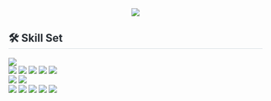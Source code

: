 <div align= "center">
    <img src="https://capsule-render.vercel.app/api?type=waving&color=0:7e7c7c,100:1f1f1f&height=180&text=Welcome%20!&animation=fadeIn&fontColor=ffffff&fontSize=70" />
</div>

    
<div style="text-align: left;">
  <h2 style="border-bottom: 1px solid #d8dee4; color: #282d33;"> 🛠️ Skill Set </h2>
  <div style="margin: ; text-align: left;" "text-align: left;"> 
    
  <img src ="https://img.shields.io/badge/JAVA 17-007396.svg?&style=for-the-badge&logo=OpenJDK&logoColor=white"> </br>
  <img src ="https://img.shields.io/badge/Spring Boot-6DB33F.svg?&style=for-the-badge&logo=Spring Boot&logoColor=white"/>
  <img src="https://img.shields.io/badge/SPRING%20SECURITY-6DB33F?style=for-the-badge&logo=SPRINGSECURITY&logoColor=white"> 
  <img src="https://img.shields.io/badge/JPA(Hibernate)-59666C?style=for-the-badge&logo=hibernate&logoColor=white">
  <img src="https://img.shields.io/badge/QueryDSL-2E9FFF?style=for-the-badge&logo=reactquery&logoColor=white">
  <img src="https://img.shields.io/badge/junit5-25A162?style=for-the-badge&logo=junit5&logoColor=white"> </br>
  <img src="https://img.shields.io/badge/MySQL-4479A1?style=for-the-badge&logo=MySQL&logoColor=fff">
  <img src="https://img.shields.io/badge/Redis-DC382D?style=for-the-badge&logo=Redis&logoColor=fff"> </br>
  <img src="https://img.shields.io/badge/NGINX-009639?style=for-the-badge&logo=NGINX&logoColor=fff">
  <img src="https://img.shields.io/badge/JMeter-D22128?style=for-the-badge&logo=apachejmeter&logoColor=white"/>
  <img src="https://img.shields.io/badge/amazon ec2-FF9900?style=for-the-badge&logo=amazonec2&logoColor=fff">
  <img src="https://img.shields.io/badge/amazon rds-527FFF?style=for-the-badge&logo=amazonrds&logoColor=fff">
  <img src="https://img.shields.io/badge/amazon s3-569A31?style=for-the-badge&logo=amazons3&logoColor=fff">
  </br>
  </div>
</div>

    
